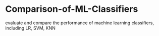 # Comparison-of-ML-Classifiers
evaluate and compare the performance of machine learning classifiers, including LR, SVM, KNN
